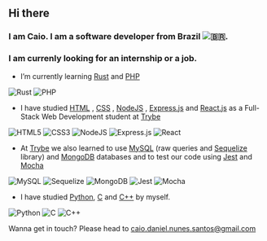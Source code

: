 ## Hi there

### I am Caio. I am a software developer from Brazil ![🇧🇷](https://github.com/gosquared/flags/raw/master/flags/flags/flat/16/Brazil.png).

### I am currenly looking for an internship or a job.

- I’m currently learning [Rust](https://www.rust-lang.org/) and [PHP](https://www.php.net/)

![Rust](https://img.shields.io/badge/rust-%23000000.svg?style=for-the-badge&logo=rust&logoColor=white)
![PHP](https://img.shields.io/badge/php-%23777BB4.svg?style=for-the-badge&logo=php&logoColor=white)

- I have studied [HTML](https://developer.mozilla.org/en-US/docs/Web/HTML)
          , [CSS](https://developer.mozilla.org/en-US/docs/Web/CSS)
          , [NodeJS](https://nodejs.org/) 
          , [Express.js](https://expressjs.com/)
          and  [React.js](https://reactjs.org/)
          as a Full-Stack Web Development student at [Trybe](https://www.credential.net/profile/caiodanielnunessantos488633/wallet)
     
![HTML5](https://img.shields.io/badge/html5-%23E34F26.svg?style=for-the-badge&logo=html5&logoColor=white)
![CSS3](https://img.shields.io/badge/css3-%231572B6.svg?style=for-the-badge&logo=css3&logoColor=white)
![NodeJS](https://img.shields.io/badge/node.js-6DA55F?style=for-the-badge&logo=node.js&logoColor=white)
![Express.js](https://img.shields.io/badge/express.js-%23404d59.svg?style=for-the-badge&logo=express&logoColor=%2361DAFB)
![React](https://img.shields.io/badge/react-%2320232a.svg?style=for-the-badge&logo=react&logoColor=%2361DAFB)

- At [Trybe](https://www.credential.net/profile/caiodanielnunessantos488633/wallet) we also learned
to use [MySQL](https://www.mysql.com/) (raw queries and [Sequelize](https://sequelize.org/) library)
and [MongoDB](https://www.mongodb.com/) databases and
to test our code using [Jest](https://jestjs.io/) and [Mocha](https://mochajs.org/)

![MySQL](https://img.shields.io/badge/mysql-%2300f.svg?style=for-the-badge&logo=mysql&logoColor=white)
![Sequelize](https://img.shields.io/badge/Sequelize-52B0E7?style=for-the-badge&logo=Sequelize&logoColor=white)
![MongoDB](https://img.shields.io/badge/MongoDB-%234ea94b.svg?style=for-the-badge&logo=mongodb&logoColor=white)
![Jest](https://img.shields.io/badge/-jest-%23C21325?style=for-the-badge&logo=jest&logoColor=white)
![Mocha](https://img.shields.io/badge/-mocha-%238D6748?style=for-the-badge&logo=mocha&logoColor=white)

- I have studied
          [Python](https://www.python.org/),
          [C](https://www.iso.org/standard/74528.html)
          and [C++](https://www.iso.org/standard/79358.html)
          by myself.

![Python](https://img.shields.io/badge/python-3670A0?style=for-the-badge&logo=python&logoColor=ffdd54)
![C](https://img.shields.io/badge/c-%2300599C.svg?style=for-the-badge&logo=c&logoColor=white)
![C++](https://img.shields.io/badge/c++-%2300599C.svg?style=for-the-badge&logo=c%2B%2B&logoColor=white)


Wanna get in touch? Please head to caio.daniel.nunes.santos@gmail.com

